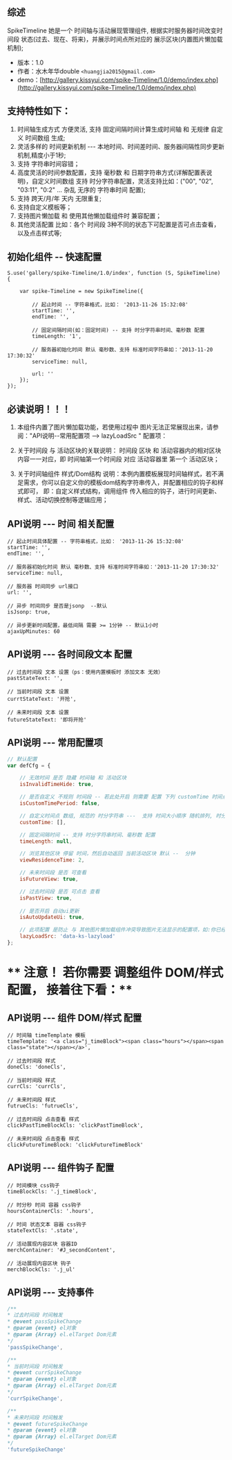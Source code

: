 ## 综述

SpikeTimeline 她是一个 时间轴与活动展现管理组件, 根据实时服务器时间改变时间段 状态(过去、现在、将来)，并展示时间点所对应的 展示区块(内置图片懒加载机制);


* 版本：1.0
* 作者：水木年华double ```<huangjia2015@gmail.com>```
* demo：[http://gallery.kissyui.com/spike-Timeline/1.0/demo/index.php](http://gallery.kissyui.com/spike-Timeline/1.0/demo/index.php)


## 支持特性如下：

1. 时间轴生成方式 方便灵活, 支持 固定间隔时间计算生成时间轴 和 无规律 自定义 时间数组 生成;  
2. 灵活多样的 时间更新机制 --- 本地时间、时间差时间、服务器间隔性同步更新机制,精度小于1秒; 
3. 支持 字符串时间容错；
4. 高度灵活的时间参数配置，支持 毫秒数 和 日期字符串方式(详解配置表说明)，自定义时间数组 支持 时分字符串配置，灵活支持比如：("00", "02", "03:11", "0:2" ... 杂乱 无序的 字符串时间 配置);
5. 支持 跨天/月/年 天内 无限重复; 
6. 支持自定义模板等；
7. 支持图片懒加载 和 使用其他懒加载组件时 兼容配置；
8. 其他灵活配置 比如：各个 时间段 3种不同的状态下可配置是否可点击查看，以及点击样式等;



## 初始化组件 -- 快速配置

    S.use('gallery/spike-Timeline/1.0/index', function (S, SpikeTimeline) {

        var spike-Timeline = new SpikeTimeline({

        	// 起止时间 -- 字符串格式，比如： '2013-11-26 15:32:08'
    		startTime: '',  
			endTime: '',

			// 固定间隔时间(如：固定时间) -- 支持 时分字符串时间、毫秒数 配置
			timeLength: '1',

			// 服务器初始化时间 默认 毫秒数、支持 标准时间字符串如：'2013-11-20 17:30:32'
			serviceTime: null,

			url: ''
        });
    });



## 必读说明！！！ ##

1. 本组件内置了图片懒加载功能，若使用过程中 图片无法正常展现出来，请参阅："API说明--常用配置项 --> lazyLoadSrc " 配置项：   

2. 关于时间段 与 活动区块的关联说明： 时间段 区块 和 活动容器内的相对区块内容一一对应，即 时间轴第一个时间段 对应 活动容器里 第一个 活动区块；
3. 关于时间轴组件 样式/Dom结构 说明：本例内置模板展现时间轴样式，若不满足需求，你可以自定义你的模板dom结构字符串传入，并配置相应的钩子和样式即可， 即：自定义样式结构，调用组件 传入相应的钩子，进行时间更新、样式、活动切换控制等逻辑应用；



## API说明 --- 时间 相关配置 ##
	// 起止时间具体配置 -- 字符串格式，比如： '2013-11-26 15:32:08'  
    startTime: '',  
    endTime: '',

    // 服务器初始化时间 默认 毫秒数、支持 标准时间字符串如：'2013-11-20 17:30:32'
    serviceTime: null,

    // 服务器 时间同步 url接口
    url: '',
    
    // 异步 时间同步 是否是jsonp  --默认
    isJsonp: true,
    
    // 异步更新时间配置，最低间隔 需要 >= 1分钟 -- 默认1小时
    ajaxUpMinutes: 60 
       
## API说明 --- 各时间段文本 配置 ##
    // 过去时间段 文本 设置（ps：使用内置模板时 添加文本 无效）
    pastStateText: '',

    // 当前时间段 文本 设置
    currtStateText: '开抢',

    // 未来时间段 文本 设置
    futureStateText: '即将开抢'

## API说明 --- 常用配置项 ##

```javascript
// 默认配置
var defCfg = {

    // 无效时间 是否 隐藏 时间轴 和 活动区块
    isInvalidTimeHide: true,

    // 是否自定义 不规则 时间段 -- 若此处开启 则需要 配置 下列 customTime 时间点数组
    isCustomTimePeriod: false,

    // 自定义时间点 数组, 规范的 时分字符串 ---  支持 时间大小顺序 随机排列, 时分字符串形式 支持 比如 "00", "02", "03:11", "0:2"等
    customTime: [], 

    // 固定间隔时间 -- 支持 时分字符串时间、毫秒数 配置
    timeLength: null, 

    // 浏览其他区块 停留 时间，然后自动返回 当前活动区块 默认 --  分钟 
    viewResidenceTime: 2,   

    // 未来时间段 是否 可查看
    isFutureView: true, 

	// 过去时间段 是否 可点击 查看
    isPastView: true,
	
	// 是否开启 自动ui更新
	isAutoUpdateUi: true,

	// 此项配置 是防止 与 其他图片懒加载组件冲突导致图片无法显示的配置项，如:你已经使用kissy图片懒加载组件datalazyload，对应的img图片伪类属性为：data-ks-lazyload, 此时就需要如下配置进去：
	lazyLoadSrc: 'data-ks-lazyload'      
};
```








# ** 注意！ 若你需要 调整组件 DOM/样式 配置， 接着往下看：** #

## API说明 --- 组件 DOM/样式 配置 ##
    // 时间轴 timeTemplate 模板
    timeTemplate: '<a class="j_timeBlock"><span class="hours"></span><span class="state"></span></a>',
    
	// 过去时间段 样式
    doneCls: 'doneCls',

    // 当前时间段 样式
    currCls: 'currCls',

    // 未来时间段 样式
    futrueCls: 'futrueCls',

    // 过去时间段 点击查看 样式
    clickPastTimeBlockCls: 'clickPastTimeBlock',

    // 未来时间段 点击查看 样式
    clickFutureTimeBlock: 'clickFutureTimeBlock'

## API说明 --- 组件钩子 配置 ##
    // 时间模块 css钩子
    timeBlockCls: '.j_timeBlock',

    // 时分秒 时间 容器 css钩子
    hoursContainerCls: '.hours',

    // 时间 状态文本 容器 css钩子
    stateTextCls: '.state',

	// 活动展现内容区块 容器ID
    merchContainer: '#J_secondContent',

    // 活动展现内容区块 钩子
    merchBlockCls: '.j_ul'  


## API说明 --- 支持事件 ##

```javascript
/**  
* 过去时间段 时间触发
* @event passSpikeChange  
* @param {event} el对象
* @param {Array} el.elTarget Dom元素
*/
'passSpikeChange',

/**  
* 当前时间段 时间触发
* @event currSpikeChange  
* @param {event} el对象
* @param {Array} el.elTarget Dom元素
*/
'currSpikeChange',

/**  
* 未来时间段 时间触发
* @event futureSpikeChange  
* @param {event} el对象
* @param {Array} el.elTarget Dom元素
*/
'futureSpikeChange' 
```
	